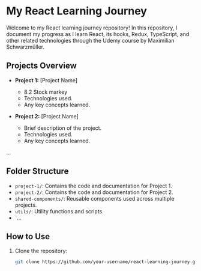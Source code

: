 # My React Learning Journey

Welcome to my React learning journey repository! In this repository, I document my progress as I learn React, its hooks, Redux, TypeScript, and other related technologies through the Udemy course by Maximilian Schwarzmüller.

## Projects Overview

- **Project 1:** [Project Name]
  - 8.2 Stock markey
  - Technologies used.
  - Any key concepts learned.

- **Project 2:** [Project Name]
  - Brief description of the project.
  - Technologies used.
  - Any key concepts learned.

...

## Folder Structure

- `project-1/`: Contains the code and documentation for Project 1.
- `project-2/`: Contains the code and documentation for Project 2.
- `shared-components/`: Reusable components used across multiple projects.
- `utils/`: Utility functions and scripts.
- `...

## How to Use

1. Clone the repository:

   ```bash
   git clone https://github.com/your-username/react-learning-journey.git
